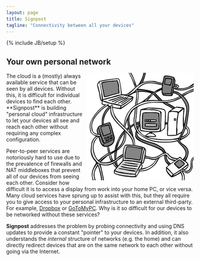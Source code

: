 ```yaml
---
layout: page
title: Signpost
tagline: "Connectivity between all your devices"
---
```

{% include JB/setup %}

## Your own personal network

<img style="float:right;" src="/images/networked-devices.png">
The cloud is a (mostly) always available service that can be seen by
all devices. Without this, it is difficult for individual devices to
find each other.  **Signpost** is building "personal cloud" infrastructure 
to let your devices all see and reach each other without requiring 
any complex configuration.

Peer-to-peer services are notoriously hard to use due to the
prevalence of firewalls and NAT middleboxes that prevent all of our
devices from seeing each other. Consider how difficult it is to access
a display from work into your home PC, or vice versa.  Many cloud
services have sprung up to assist with this, but they all require you to give
access to your personal infrastructure to an external third-party. For 
example, [Dropbox](https://www.dropbox.com) or 
[GoToMyPC](http://gotomypc.com). Why is it so difficult for our devices to 
be networked without these services?

**Signpost** addresses the problem by probing connectivity and
using DNS updates to provide a constant "pointer" to your devices. In
addition, it also understands the *internal* structure of networks
(e.g. the home) and can directly redirect devices that are on the same
network to each other without going via the Internet. 
